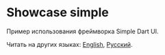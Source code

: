# Showcase simple

Пример использования фреймворка Simple Dart UI.

Читать на других языках: [English](README.md), [Русский](README.ru.md).

